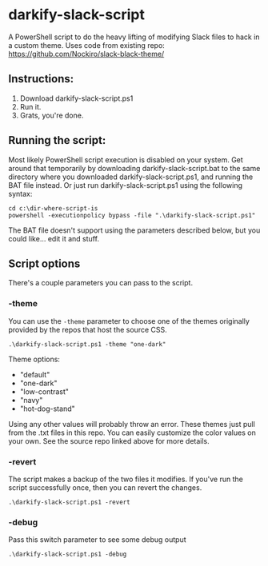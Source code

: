 # darkify-slack-script
A PowerShell script to do the heavy lifting of modifying Slack files to hack in a custom theme.
Uses code from existing repo: https://github.com/Nockiro/slack-black-theme/

## Instructions:
1) Download darkify-slack-script.ps1
2) Run it.
3) Grats, you're done.

## Running the script:
Most likely PowerShell script execution is disabled on your system. Get around that temporarily by downloading darkify-slack-script.bat to the same directory where you downloaded darkify-slack-script.ps1, and running the BAT file instead. Or just run darkify-slack-script.ps1 using the following syntax:
```
cd c:\dir-where-script-is
powershell -executionpolicy bypass -file ".\darkify-slack-script.ps1"
```
The BAT file doesn't support using the parameters described below, but you could like... edit it and stuff.

## Script options
There's a couple parameters you can pass to the script.

### -theme
You can use the `-theme` parameter to choose one of the themes originally provided by the repos that host the source CSS.
```
.\darkify-slack-script.ps1 -theme "one-dark"
```
Theme options:
- "default"
- "one-dark"
- "low-contrast"
- "navy"
- "hot-dog-stand"

Using any other values will probably throw an error. These themes just pull from the .txt files in this repo. You can easily customize the color values on your own. See the source repo linked above for more details.

### -revert
The script makes a backup of the two files it modifies. If you've run the script successfully once, then you can revert the changes.
```
.\darkify-slack-script.ps1 -revert
```

### -debug
Pass this switch parameter to see some debug output
```
.\darkify-slack-script.ps1 -debug
```
